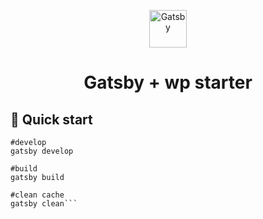 
<p align="center">
  <a href="https://www.gatsbyjs.org">
    <img alt="Gatsby" src="https://www.gatsbyjs.org/monogram.svg" width="60" />
  </a>
</p>
<h1 align="center">
  Gatsby + wp starter
</h1>


## 🚀 Quick start

```
#develop
gatsby develop

#build
gatsby build

#clean cache
gatsby clean```
    
